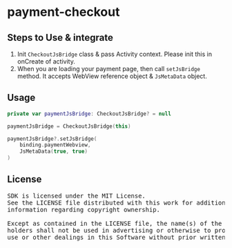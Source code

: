 # payment-checkout

## Steps to Use & integrate
1. Init `CheckoutJsBridge` class & pass Activity context. Please init this in onCreate of activity.
2. When you are loading your payment page, then call `setJsBridge` method. It accepts WebView reference object & `JsMetaData` object.

## Usage
```kotlin
private var paymentJsBridge: CheckoutJsBridge? = null

paymentJsBridge = CheckoutJsBridge(this)

paymentJsBridge?.setJsBridge(
    binding.paymentWebview,
    JsMetaData(true, true)
)
```




## License
<pre>
SDK is licensed under the MIT License.
See the LICENSE file distributed with this work for additional
information regarding copyright ownership.

Except as contained in the LICENSE file, the name(s) of the above copyright
holders shall not be used in advertising or otherwise to promote the sale,
use or other dealings in this Software without prior written authorization.
</pre>
